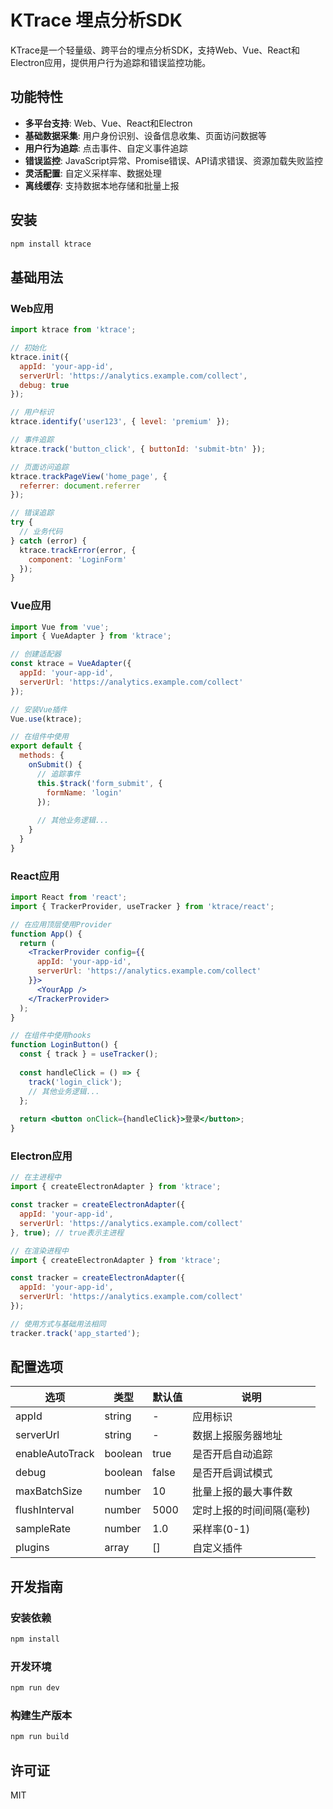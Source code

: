 # KTrace 埋点分析SDK

KTrace是一个轻量级、跨平台的埋点分析SDK，支持Web、Vue、React和Electron应用，提供用户行为追踪和错误监控功能。

## 功能特性

- **多平台支持**: Web、Vue、React和Electron
- **基础数据采集**: 用户身份识别、设备信息收集、页面访问数据等
- **用户行为追踪**: 点击事件、自定义事件追踪
- **错误监控**: JavaScript异常、Promise错误、API请求错误、资源加载失败监控
- **灵活配置**: 自定义采样率、数据处理
- **离线缓存**: 支持数据本地存储和批量上报

## 安装

```bash
npm install ktrace
```

## 基础用法

### Web应用

```javascript
import ktrace from 'ktrace';

// 初始化
ktrace.init({
  appId: 'your-app-id',
  serverUrl: 'https://analytics.example.com/collect',
  debug: true
});

// 用户标识
ktrace.identify('user123', { level: 'premium' });

// 事件追踪
ktrace.track('button_click', { buttonId: 'submit-btn' });

// 页面访问追踪
ktrace.trackPageView('home_page', {
  referrer: document.referrer
});

// 错误追踪
try {
  // 业务代码
} catch (error) {
  ktrace.trackError(error, {
    component: 'LoginForm'
  });
}
```

### Vue应用

```javascript
import Vue from 'vue';
import { VueAdapter } from 'ktrace';

// 创建适配器
const ktrace = VueAdapter({
  appId: 'your-app-id',
  serverUrl: 'https://analytics.example.com/collect'
});

// 安装Vue插件
Vue.use(ktrace);

// 在组件中使用
export default {
  methods: {
    onSubmit() {
      // 追踪事件
      this.$track('form_submit', {
        formName: 'login'
      });
      
      // 其他业务逻辑...
    }
  }
}
```

### React应用

```jsx
import React from 'react';
import { TrackerProvider, useTracker } from 'ktrace/react';

// 在应用顶层使用Provider
function App() {
  return (
    <TrackerProvider config={{
      appId: 'your-app-id',
      serverUrl: 'https://analytics.example.com/collect'
    }}>
      <YourApp />
    </TrackerProvider>
  );
}

// 在组件中使用hooks
function LoginButton() {
  const { track } = useTracker();
  
  const handleClick = () => {
    track('login_click');
    // 其他业务逻辑...
  };
  
  return <button onClick={handleClick}>登录</button>;
}
```

### Electron应用

```javascript
// 在主进程中
import { createElectronAdapter } from 'ktrace';

const tracker = createElectronAdapter({
  appId: 'your-app-id',
  serverUrl: 'https://analytics.example.com/collect'
}, true); // true表示主进程

// 在渲染进程中
import { createElectronAdapter } from 'ktrace';

const tracker = createElectronAdapter({
  appId: 'your-app-id',
  serverUrl: 'https://analytics.example.com/collect'
});

// 使用方式与基础用法相同
tracker.track('app_started');
```

## 配置选项

| 选项 | 类型 | 默认值 | 说明 |
|------|------|--------|------|
| appId | string | - | 应用标识 |
| serverUrl | string | - | 数据上报服务器地址 |
| enableAutoTrack | boolean | true | 是否开启自动追踪 |
| debug | boolean | false | 是否开启调试模式 |
| maxBatchSize | number | 10 | 批量上报的最大事件数 |
| flushInterval | number | 5000 | 定时上报的时间间隔(毫秒) |
| sampleRate | number | 1.0 | 采样率(0-1) |
| plugins | array | [] | 自定义插件 |

## 开发指南

### 安装依赖
```bash
npm install
```

### 开发环境
```bash
npm run dev
```

### 构建生产版本
```bash
npm run build
```

## 许可证

MIT 